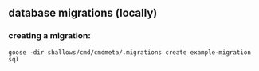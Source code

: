 ## database migrations (locally)

### creating a migration:

```
goose -dir shallows/cmd/cmdmeta/.migrations create example-migration sql
```
